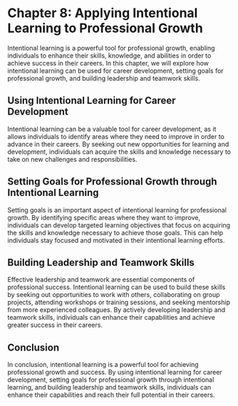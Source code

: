 Chapter 8: Applying Intentional Learning to Professional Growth
===============================================================

Intentional learning is a powerful tool for professional growth, enabling individuals to enhance their skills, knowledge, and abilities in order to achieve success in their careers. In this chapter, we will explore how intentional learning can be used for career development, setting goals for professional growth, and building leadership and teamwork skills.

Using Intentional Learning for Career Development
-------------------------------------------------

Intentional learning can be a valuable tool for career development, as it allows individuals to identify areas where they need to improve in order to advance in their careers. By seeking out new opportunities for learning and development, individuals can acquire the skills and knowledge necessary to take on new challenges and responsibilities.

Setting Goals for Professional Growth through Intentional Learning
------------------------------------------------------------------

Setting goals is an important aspect of intentional learning for professional growth. By identifying specific areas where they want to improve, individuals can develop targeted learning objectives that focus on acquiring the skills and knowledge necessary to achieve those goals. This can help individuals stay focused and motivated in their intentional learning efforts.

Building Leadership and Teamwork Skills
---------------------------------------

Effective leadership and teamwork are essential components of professional success. Intentional learning can be used to build these skills by seeking out opportunities to work with others, collaborating on group projects, attending workshops or training sessions, and seeking mentorship from more experienced colleagues. By actively developing leadership and teamwork skills, individuals can enhance their capabilities and achieve greater success in their careers.

Conclusion
----------

In conclusion, intentional learning is a powerful tool for achieving professional growth and success. By using intentional learning for career development, setting goals for professional growth through intentional learning, and building leadership and teamwork skills, individuals can enhance their capabilities and reach their full potential in their careers.
